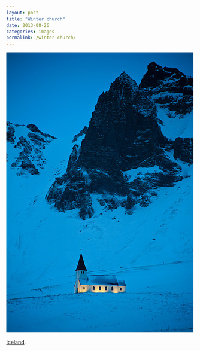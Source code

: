 ```yaml
---
layout: post
title: "Winter church"
date: 2013-08-26
categories: images
permalink: /winter-church/
---
```


![Church in Iceland](https://github.com/matthewjmiller/mattmiller/blob/gh-pages/_assets/iceland-church.jpg?raw=true)

[Iceland](http://preciseandtowering.tumblr.com/post/59423649304/allthingseurope-iceland-by-bsmethers).